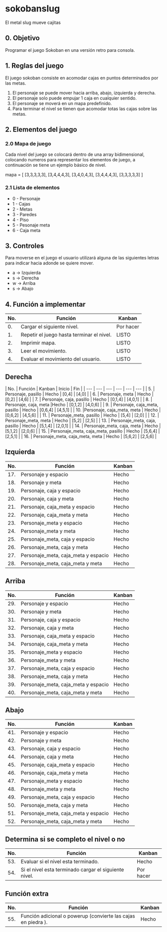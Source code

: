 # sokobanslug
El metal slug mueve cajitas

## 0. Objetivo

Programar el juego Sokoban en una versión retro para consola.

## 1. Reglas del juego

El juego sokoban consiste en acomodar cajas en puntos determinados por las metas.

1. El personaje se puede mover hacia arriba, abajo, izquierda y derecha.
2. El personaje solo puede empujar 1 caja en cualquier sentido.
3. El personaje se moverá en un mapa predefinido.
4. Para terminar el nivel se tienen que acomodar totas las cajas sobre las metas.

## 2. Elementos del juego

### 2.0 Mapa de juego

Cada nivel del juego se colocará dentro de una array bidimensional, colocando numeros para representar los elementos de juego, a continuación se tiene un ejemplo básico de nivel.

mapa = [
            [3,3,3,3,3],
            [3,4,4,4,3],
            [3,4,0,4,3],
            [3,4,4,4,3],
            [3,3,3,3,3]
        ]

### 2.1 Lista de elementos

- 0 - Personaje
- 1 - Cajas
- 2 - Metas
- 3 - Paredes
- 4 - Piso
- 5 - Pesonaje meta
- 6 - Caja meta

## 3. Controles

Para moverse en el juego el usuario utilizará alguna de las siguientes letras para indicar hacia adonde se quiere mover.

- a -> Izquierda
- s -> Derecha
- w -> Arriba
- s -> Abajo

## 4. Función a implementar

| No. |Función | Kanban | 
| --- | --- | --- | 
| 0. | Cargar el siguiente nivel. | Por hacer | - | 
| 1. | Repetir el juego hasta terminar el nivel. | LISTO | - | 
| 2. | Imprimir mapa.| LISTO | 
| 3. | Leer el movimiento. | LISTO | 
| 4. | Evaluar el movimiento del usuario. | LISTO | 

## Derecha

| No. | Función | Kanban | Inicio | Fin | 
| --- | --- | --- | --- | --- | --- |
| 5. | Personaje, pasillo  | Hecho | [0,4] | [4,0] | 
| 6. | Personaje, meta  |  Hecho | [0,2] | [4,6] |
| 7. | Personaje, caja, pasillo | Hecho | [0,1,4] | [4,0,1] | 
| 8. | Personaje, caja,  meta |Hecho | [0,1,2] | [4,0,6] | 
| 9. | Personaje, caja_meta, pasillo | Hecho | [0,6,4] | [4,5,1] | 
| 10. |Personaje, caja_meta, meta | Hecho | [0,6,2] | [4,5,6] | 
| 11. | Personaje_meta, pasillo | Hecho | [5,4] | [2,0] | 
| 12. | Personaje_meta, meta | Hecho | [5,2] | [2,5] | 
| 13. | Personaje_meta, caja, pasillo | Hecho | [5,1,4] | [2,0,1] | 
| 14. | Personaje_meta, caja, meta | Hecho | [5,1,2] | [2,0,6] | 
| 15. | Personaje_meta, caja_meta, pasillo | Hecho | [5,6,4] | [2,5,1] | 
| 16. | Personaje_meta, caja_meta, meta | Hecho | [5,6,2] | [2,5,6] | 

## Izquierda

| No. | Función | Kanban | 
| --- | --- | --- | 
| 17. | Personaje y espacio | Hecho | 
| 18. | Personaje y meta | Hecho | 
| 19. | Personaje, caja y espacio | Hecho | 
| 20. | Personaje, caja y meta | Hecho | 
| 21. | Personaje, caja_meta y espacio | Hecho | 
| 22. | Personaje, caja_meta y meta | Hecho | 
| 23. | Personaje_meta y espacio | Hecho | 
| 24. | Personaje_meta y meta | Hecho | 
| 25. | Personaje_meta, caja y espacio | Hecho | 
| 26. | Personaje_meta, caja y meta | Hecho | 
| 27. | Personaje_meta, caja_meta y espacio | Hecho | 
| 28. | Personaje_meta, caja_meta y meta | Hecho | 

## Arriba

| No. | Función | Kanban | 
| --- | --- | --- | 
| 29. | Personaje y espacio | Hecho | 
| 30. | Personaje y meta | Hecho | 
| 31. | Personaje, caja y espacio | Hecho | 
| 32. | Personaje, caja y meta | Hecho | 
| 33. | Personaje, caja_meta y espacio | Hecho | 
| 34. | Personaje, caja_meta y meta | Hecho | 
| 35. | Personaje_meta y espacio | Hecho | 
| 36. | Personaje_meta y meta | Hecho | 
| 37. | Personaje_meta, caja y espacio | Hecho | 
| 38. | Personaje_meta, caja y meta | Hecho | 
| 39. | Personaje_meta, caja_meta y espacio | Hecho | 
| 40. | Personaje_meta, caja_meta y meta | Hecho | 

## Abajo

| No. | Función | Kanban | 
| --- | --- | --- | 
| 41. | Personaje y espacio | Hecho | 
| 42. | Personaje y meta | Hecho | 
| 43. | Personaje, caja y espacio | Hecho | 
| 44. | Personaje, caja y meta | Hecho | 
| 45. | Personaje, caja_meta y espacio | Hecho | 
| 46. | Personaje, caja_meta y meta | Hecho | 
| 47. | Personaje_meta y espacio | Hecho | 
| 48. | Personaje_meta y meta | Hecho | 
| 49. | Personaje_meta, caja y espacio | Hecho | 
| 50. | Personaje_meta, caja y meta | Hecho | 
| 51. | Personaje_meta, caja_meta y espacio | Hecho | 
| 52. | Personaje_meta, caja_meta y meta | Hecho | 

## Determina si se completo el nivel o no

| No. | Función | Kanban | 
| --- | --- | --- | 
| 53. | Evaluar si el nivel esta terminado.  |  Hecho | 
| 54. | Si el nivel esta terminado cargar el siguiente nivel.  | Por hacer | 

## Función extra

| No. | Función | Kanban | 
| --- | --- | --- | 
| 55. | Función adicional o powerup (convierte las cajas en piedra ). | Hecho | 
